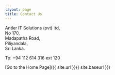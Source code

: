 ```yaml
---
layout: page
title: Contact Us
---
```


Antler IT Solutions (pvt) ltd,  
No 170,  
Madapatha Road,  
Piliyandala,  
Sri Lanka.  
  
Tp: +94 112 614 316 ext 120

[Go to the Home Page]({{ site.url }}{{ site.baseurl }})
